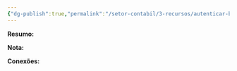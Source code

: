 ```yaml
---
{"dg-publish":true,"permalink":"/setor-contabil/3-recursos/autenticar-balanco-patrimonial-jucec/","dgPassFrontmatter":true,"created":"2025-07-02T10:27:36.824-03:00","updated":"2025-07-02T10:29:06.049-03:00"}
---
```


**Resumo:**



**Nota:**



**Conexões:**